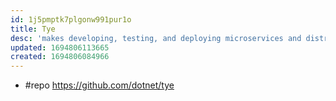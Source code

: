 ```yaml
---
id: 1j5pmptk7plgonw991pur1o
title: Tye
desc: 'makes developing, testing, and deploying microservices and distributed applications easier'
updated: 1694806113665
created: 1694806084966
---
```


- #repo https://github.com/dotnet/tye